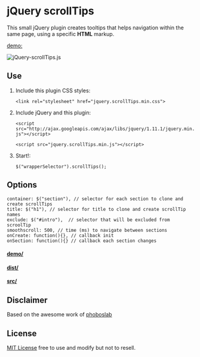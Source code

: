 # jQuery scrollTips

This small jQuery plugin creates tooltips that helps navigation within the same page, using a specific **HTML** markup.

[demo:](http://www.csslab.cl/ejemplos/jquery-scrollTips/)

![jQuery-scrollTips.js](https://dl.dropboxusercontent.com/u/3522/jQuery_scrollTip.gif)

## Use

1. Include this plugin CSS styles:

	`<link rel="stylesheet" href="jquery.scrollTips.min.css">`

2. Include jQuery and this plugin:

	`<script src="http://ajax.googleapis.com/ajax/libs/jquery/1.11.1/jquery.min.js"></script>`
	
	`<script src="jquery.scrollTips.min.js"></script>`

3. Start!:

	`$("wrapperSelector").scrollTips();`

## Options

	container: $("section"), // selector for each section to clone and create scrollTips
    title: $("h1"), // selector for title to clone and create scrollTip names
    exclude: $("#intro"),  // selector that will be excluded from scroolTip
    smoothscroll: 500, // time (ms) to navigate between sections
    onCreate: function(){}, // callback init
    onSection: function(){} // callback each section changes

#### [demo/](https://github.com/juanbrujo/jquery-scrollTips/tree/master/demo)

#### [dist/](https://github.com/juanbrujo/jquery-scrollTips/tree/master/dist)

#### [src/](https://github.com/juanbrujo/jquery-scrollTips/tree/master/src)



## Disclaimer

Based on the awesome work of [phoboslab](https://github.com/phoboslab)


## License

[MIT License](http://mit-license.org/) free to use and modify but not to resell.
